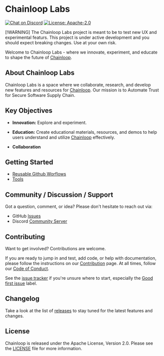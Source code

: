 # Chainloop Labs

[![Chat on Discord](https://img.shields.io/discord/1037381970189111326?logo=discord)](https://discord.gg/f7atkaZact)
[![License: Apache-2.0](https://img.shields.io/badge/License-Apache%202.0-blue.svg)](https://github.com/chainloop-dev/chainloop/blob/main/LICENSE.md)

[!WARNING]
The Chainloop Labs project is meant to be to test new UX and experimental featurs. This project is under active development and you should expect breaking changes. Use at your own risk. 

Welcome to Chainloop Labs - where we innovate, experiment, and educate to shape the future of [Chainloop](https://github.com/chainloop-dev/chainloop). 

## About Chainloop Labs

Chainloop Labs is a space where we collaborate, research, and develop new features and resources for [Chainloop](https://github.com/chainloop-dev/chainloop). Our mission is to Automate Trust for Secure Software Supply Chain.

## Key Objectives

- **Innovation:** Explore and experiment.
  
- **Education:** Create educational materials, resources, and demos to help users understand and utilize [Chainloop](https://github.com/chainloop-dev/chainloop) effectively.
  
- **Collaboration**

## Getting Started

- [Reusable Github Worflows](.github/workflows/chainloop.yml)
- [Tools](./tools)

## Community / Discussion / Support

Got a question, comment, or idea? Please don't hesitate to reach out via:

- GitHub [Issues](https://github.com/chainloop-dev/labs/issues)
- Discord [Community Server](https://discord.gg/f7atkaZact)

## Contributing

Want to get involved? Contributions are welcome.

If you are ready to jump in and test, add code, or help with documentation, please follow the instructions on
our [Contribution](https://github.com/chainloop-dev/chainloop/blob/main/CONTRIBUTING.md) page. At all times, follow our [Code of Conduct](https://github.com/chainloop-dev/chainloop/blob/main/CODE_OF_CONDUCT.md).

See the [issue tracker](https://github.com/chainloop-dev/labs/issues) if you're unsure where to start, especially the [Good first issue](https://github.com/chainloop-dev/labs/labels/good%20first%20issue) label.

## Changelog

Take a look at the list of [releases](http://github.com/chainloop-dev/labs/releases) to stay tuned for the latest features and changes.

## License

Chainloop is released under the Apache License, Version 2.0. Please see the [LICENSE](./LICENSE.md) file for more information.